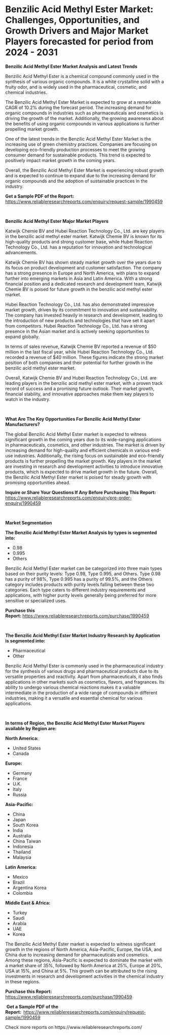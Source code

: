 <p><h1>Benzilic Acid Methyl Ester Market: Challenges, Opportunities, and Growth Drivers and Major Market Players forecasted for period from 2024 - 2031</h1></p><p><strong>Benzilic Acid Methyl Ester Market Analysis and Latest Trends</strong></p>
<p><p>Benzilic Acid Methyl Ester is a chemical compound commonly used in the synthesis of various organic compounds. It is a white crystalline solid with a fruity odor, and is widely used in the pharmaceutical, cosmetic, and chemical industries.</p><p>The Benzilic Acid Methyl Ester Market is expected to grow at a remarkable CAGR of 10.2% during the forecast period. The increasing demand for organic compounds in industries such as pharmaceuticals and cosmetics is driving the growth of the market. Additionally, the growing awareness about the benefits of using organic compounds in various applications is further propelling market growth.</p><p>One of the latest trends in the Benzilic Acid Methyl Ester Market is the increasing use of green chemistry practices. Companies are focusing on developing eco-friendly production processes to meet the growing consumer demand for sustainable products. This trend is expected to positively impact market growth in the coming years.</p><p>Overall, the Benzilic Acid Methyl Ester Market is experiencing robust growth and is expected to continue to expand due to the increasing demand for organic compounds and the adoption of sustainable practices in the industry.</p></p>
<p><strong>Get a Sample PDF of the Report:&nbsp;</strong> <a href="https://www.reliableresearchreports.com/enquiry/request-sample/1990459">https://www.reliableresearchreports.com/enquiry/request-sample/1990459</a></p>
<p>&nbsp;</p>
<p><strong>Benzilic Acid Methyl Ester Major Market Players</strong></p>
<p><p>Katwijk Chemie BV and Hubei Reaction Technology Co., Ltd. are key players in the benzilic acid methyl ester market. Katwijk Chemie BV is known for its high-quality products and strong customer base, while Hubei Reaction Technology Co., Ltd. has a reputation for innovation and technological advancements.</p><p>Katwijk Chemie BV has shown steady market growth over the years due to its focus on product development and customer satisfaction. The company has a strong presence in Europe and North America, with plans to expand further into emerging markets in Asia and Latin America. With a strong financial position and a dedicated research and development team, Katwijk Chemie BV is poised for future growth in the benzilic acid methyl ester market.</p><p>Hubei Reaction Technology Co., Ltd. has also demonstrated impressive market growth, driven by its commitment to innovation and sustainability. The company has invested heavily in research and development, leading to the introduction of new products and technologies that have set it apart from competitors. Hubei Reaction Technology Co., Ltd. has a strong presence in the Asian market and is actively seeking opportunities to expand globally.</p><p>In terms of sales revenue, Katwijk Chemie BV reported a revenue of $50 million in the last fiscal year, while Hubei Reaction Technology Co., Ltd. recorded a revenue of $40 million. These figures indicate the strong market position of both companies and their potential for further growth in the benzilic acid methyl ester market.</p><p>Overall, Katwijk Chemie BV and Hubei Reaction Technology Co., Ltd. are leading players in the benzilic acid methyl ester market, with a proven track record of success and a promising future outlook. Their market growth, financial stability, and innovative approaches make them key players to watch in the industry.</p></p>
<p>&nbsp;</p>
<p><strong>What Are The Key Opportunities For Benzilic Acid Methyl Ester Manufacturers?</strong></p>
<p><p>The global Benzilic Acid Methyl Ester market is expected to witness significant growth in the coming years due to its wide-ranging applications in pharmaceuticals, cosmetics, and other industries. The market is driven by increasing demand for high-quality and efficient chemicals in various end-use industries. Additionally, the rising focus on sustainable and eco-friendly products is further propelling the market growth. Key players in the market are investing in research and development activities to introduce innovative products, which is expected to drive market growth in the future. Overall, the Benzilic Acid Methyl Ester market is poised for steady growth with promising opportunities ahead.</p></p>
<p><strong>Inquire or Share Your Questions If Any Before Purchasing This Report:</strong> <a href="https://www.reliableresearchreports.com/enquiry/pre-order-enquiry/1990459">https://www.reliableresearchreports.com/enquiry/pre-order-enquiry/1990459</a></p>
<p>&nbsp;</p>
<p><strong>Market Segmentation</strong></p>
<p><strong>The Benzilic Acid Methyl Ester Market Analysis by types is segmented into:</strong></p>
<p><ul><li>0.98</li><li>0.995</li><li>Others</li></ul></p>
<p><p>Benzilic Acid Methyl Ester market can be categorized into three main types based on their purity levels: Type 0.98, Type 0.995, and Others. Type 0.98 has a purity of 98%, Type 0.995 has a purity of 99.5%, and the Others category includes products with purity levels falling between these two categories. Each type caters to different industry requirements and applications, with higher purity levels generally being preferred for more sensitive or specialized uses.</p></p>
<p><strong>Purchase this Report:&nbsp;</strong><a href="https://www.reliableresearchreports.com/purchase/1990459">https://www.reliableresearchreports.com/purchase/1990459</a></p>
<p>&nbsp;</p>
<p><strong>The Benzilic Acid Methyl Ester Market Industry Research by Application is segmented into:</strong></p>
<p><ul><li>Pharmaceutical</li><li>Other</li></ul></p>
<p><p>Benzilic Acid Methyl Ester is commonly used in the pharmaceutical industry for the synthesis of various drugs and pharmaceutical products due to its versatile properties and reactivity. Apart from pharmaceuticals, it also finds applications in other markets such as cosmetics, flavors, and fragrances. Its ability to undergo various chemical reactions makes it a valuable intermediate in the production of a wide range of compounds in different industries, making it a versatile and essential chemical for various applications.</p></p>
<p>&nbsp;</p>
<p><strong>In terms of Region, the Benzilic Acid Methyl Ester Market Players available by Region are:</strong></p>
<p>
    <p> <strong> North America: </strong>
        <ul>
            <li>United States</li>
            <li>Canada</li>
        </ul>
        </p> 
    <p> <strong> Europe: </strong>
        <ul>
            <li>Germany</li>
            <li>France</li>
            <li>U.K.</li>
            <li>Italy</li>
            <li>Russia</li>
        </ul>
        </p> 
    <p> <strong> Asia-Pacific: </strong>
        <ul>
            <li>China</li>
            <li>Japan</li>
            <li>South Korea</li>
            <li>India</li>
            <li>Australia</li>
            <li>China Taiwan</li>
            <li>Indonesia</li>
            <li>Thailand</li>
            <li>Malaysia</li>
        </ul>
        </p> 
    <p> <strong> Latin America: </strong>
        <ul>
            <li>Mexico</li>
            <li>Brazil</li>
            <li>Argentina Korea</li>
            <li>Colombia</li>
        </ul>
        </p> 
    <p> <strong> Middle East & Africa: </strong>
        <ul>
            <li>Turkey</li>
            <li>Saudi</li>
            <li>Arabia</li>
            <li>UAE</li>
            <li>Korea</li>
        </ul>
    </p>
    </p>
<p><p>The Benzilic Acid Methyl Ester market is expected to witness significant growth in the regions of North America, Asia-Pacific, Europe, the USA, and China due to increasing demand for pharmaceuticals and cosmetics. Among these regions, Asia-Pacific is expected to dominate the market with a market share of 35%, followed by North America at 25%, Europe at 20%, USA at 15%, and China at 5%. This growth can be attributed to the rising investments in research and development activities in the chemical industry in these regions.</p></p>
<p><strong>Purchase this Report: </strong><a href="https://www.reliableresearchreports.com/purchase/1990459">https://www.reliableresearchreports.com/purchase/1990459</a></p>
<p>&nbsp;<strong>Get a Sample PDF of the Report:&nbsp;&nbsp;</strong><a href="https://www.reliableresearchreports.com/enquiry/request-sample/1990459">https://www.reliableresearchreports.com/enquiry/request-sample/1990459</a></p>
<p><strong></strong></p>
<p>Check more reports on https://www.reliableresearchreports.com/</p>